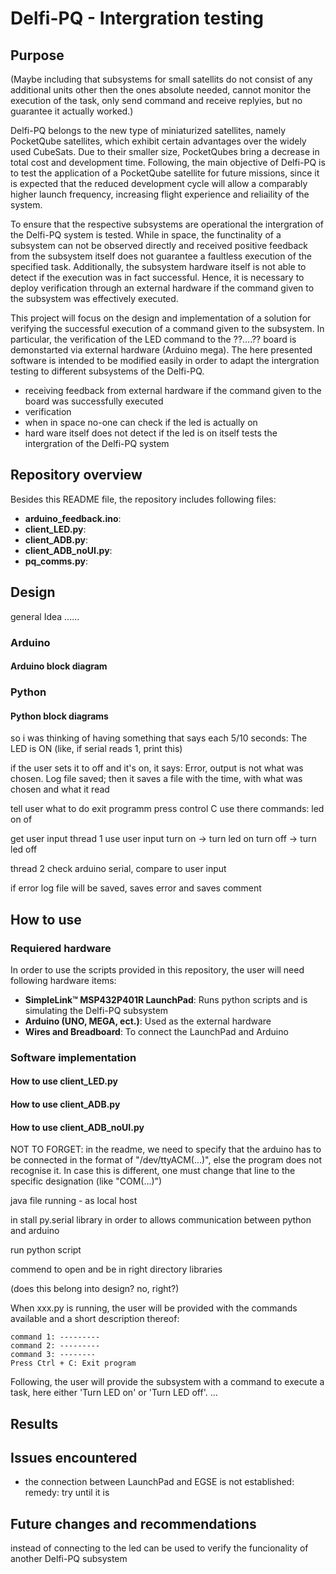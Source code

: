 # Delfi-PQ - Intergration testing

## Purpose
(Maybe including that subsystems for small satellits do not consist of any additional units other then the ones absolute needed, cannot monitor the execution of the task, only send command and receive replyies, but no guarantee it actually worked.)

Delfi-PQ belongs to the new type of miniaturized satellites, namely PocketQube satellites, which exhibit certain advantages over the widely used CubeSats. Due to their smaller size, PocketQubes bring a decrease in total cost and development time. Following, the main objective of Delfi-PQ is to test the application of a PocketQube satellite for future missions, since it is expected that the reduced development cycle will allow a comparably higher launch frequency, increasing flight experience and reliaility of the system.

To ensure that the respective subsystems are operational the intergration of the Delfi-PQ system is tested. While in space, the functinality of a subsystem can not be observed directly and received positive feedback from the subsystem itself does not guarantee a faultless execution of the specified task. Additionally, the subsystem hardware itself is not able to detect if the execution was in fact successful. Hence, it is necessary to deploy verification through an external hardware if the command given to the subsystem was effectively executed.

This project will focus on the design and implementation of a solution for verifying the successful execution of a command given to the subsystem. In particular, the verification of the LED command to the ??....?? board is demonstarted via external hardware (Arduino mega). The here presented software is intended to be modified easily in order to adapt the intergration testing to different subsystems of the Delfi-PQ.


- receiving feedback from external hardware if the command given to the board was successfully executed
- verification
- when in space no-one can check if the led is actually on
- hard ware itself does not detect if the led is on itself
tests the intergration of the Delfi-PQ system

## Repository overview
Besides this README file, the repository includes following files:
- **arduino_feedback.ino**:
- **client_LED.py**:
- **client_ADB.py**:
- **client_ADB_noUI.py**:
- **pq_comms.py**:


## Design

general Idea ......

### Arduino 

#### Arduino block diagram

### Python

#### Python block diagrams


so i was thinking of having something that says each 5/10 seconds: The LED is ON (like, if serial reads 1, print this)

if the user sets it to off and it's on, it says: Error, output is not what was chosen. Log file saved; then it saves a file with the time, with what was chosen and what it read


tell user what to do
exit programm press control C
use there commands: led on of

get user input
thread 1
use user input
turn on -> turn led on
turn off -> turn led off


thread 2
check arduino serial,
compare to user input


if error
log file will be saved, saves error
and saves comment



## How to use

### Requiered hardware

In order to use the scripts provided in this repository, the user will need following hardware items: 
- **SimpleLink™ MSP432P401R LaunchPad**: Runs python scripts and is simulating the Delfi-PQ subsystem
- **Arduino (UNO, MEGA, ect.)**: Used as the external hardware 
- **Wires and Breadboard**: To connect the LaunchPad and Arduino

### Software implementation

#### How to use client_LED.py

#### How to use client_ADB.py

#### How to use client_ADB_noUI.py

NOT TO FORGET: in the readme, we need to specify that the arduino has to be connected in the format of "/dev/ttyACM(...)", else the program does not recognise it. In case this is different, one must change that line to the specific designation (like "COM(...)")

java file running - as local host

in stall py.serial library  in order to allows communication between python and arduino

run python script 

commend  to open and be in right directory 
libraries

(does this belong into design? no, right?)

When xxx.py is running, the user will be provided with the commands available and a short description thereof:
```
command 1: ---------
command 2: ---------
command 3: --------
Press Ctrl + C: Exit program
```
Following, the user will provide the subsystem with a command to execute a task, here either 'Turn LED on' or 'Turn LED off'.
...


## Results

## Issues encountered

- the connection between LaunchPad and EGSE is not established: remedy: try until it is


## Future changes and recommendations
instead of connecting to the led can be used to verify the funcionality of another Delfi-PQ subsystem

